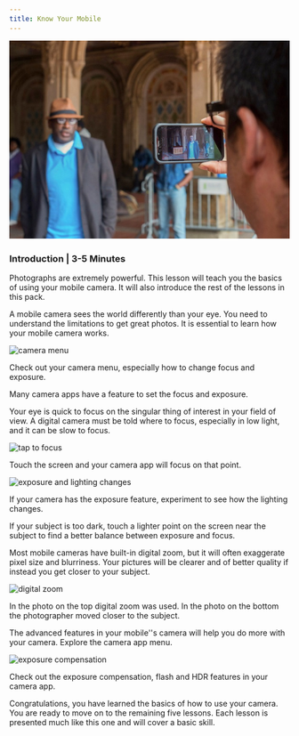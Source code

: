 ```yaml
---
title: Know Your Mobile
---
```


![Know your Mobile](images/1.jpg)

### Introduction | 3-5 Minutes

Photographs are extremely powerful. This lesson will teach you the basics of using your mobile camera. It will also introduce the rest of the lessons in this pack.

A mobile camera sees the world differently than your eye. You need to understand the limitations to get great photos. It is essential to learn how your mobile camera works.

![camera menu](images/2.jpg)

Check out your camera menu, especially how to change focus and exposure.

Many camera apps have a feature to set the focus and exposure.

Your eye is quick to focus on the singular thing of interest in your field of view. A digital camera must be told where to focus, especially in low light, and it can be slow to focus.

![tap to focus](images/3.jpg)

Touch the screen and your camera app will focus on that point.

![exposure and lighting changes](images/4.jpg)

If your camera has the exposure feature, experiment to see how the lighting changes.

If your subject is too dark, touch a lighter point on the screen near the subject to find a better balance between exposure and focus.

Most mobile cameras have built-in digital zoom, but it will often exaggerate pixel size and blurriness. Your pictures will be clearer and of better quality if instead you get closer to your subject.

![digital zoom](images/5.jpg)

In the photo on the top digital zoom was used. In the photo on the bottom the photographer moved closer to the subject.

The advanced features in your mobile''s camera will help you do more with your camera. Explore the camera app menu.

![exposure compensation](images/6.jpg)

Check out the exposure compensation, flash and HDR features in your camera app.

Congratulations, you have learned the basics of how to use your camera. You are ready to move on to the remaining five lessons. Each lesson is presented much like this one and will cover a basic skill.
